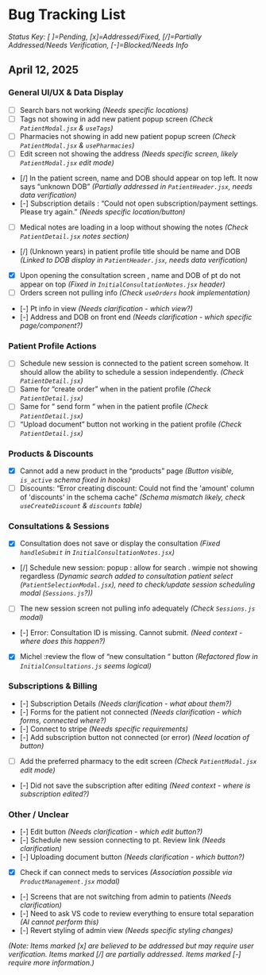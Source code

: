# Bug Tracking List

*Status Key: [ ]=Pending, [x]=Addressed/Fixed, [/]=Partially Addressed/Needs Verification, [-]=Blocked/Needs Info*

## April 12, 2025

### General UI/UX & Data Display
- [ ] Search bars not working *(Needs specific locations)*
- [ ] Tags not showing in add new patient popup screen *(Check `PatientModal.jsx` & `useTags`)*
- [ ] Pharmacies not showing in add new patient popup screen *(Check `PatientModal.jsx` & `usePharmacies`)*
- [ ] Edit screen not showing the address *(Needs specific screen, likely `PatientModal.jsx` edit mode)*
- [/] In the patient screen, name and DOB should appear on top left. It now says “unknown DOB” *(Partially addressed in `PatientHeader.jsx`, needs data verification)*
- [-] Subscription details : “Could not open subscription/payment settings. Please try again.” *(Needs specific location/button)*
- [ ] Medical notes are loading in a loop without showing the notes *(Check `PatientDetail.jsx` notes section)*
- [/] (Unknown years) in patient profile title should be name and DOB *(Linked to DOB display in `PatientHeader.jsx`, needs data verification)*
- [x] Upon opening the consultation screen , name and DOB of pt do not appear on top *(Fixed in `InitialConsultationNotes.jsx` header)*
- [ ] Orders screen not pulling info *(Check `useOrders` hook implementation)*
- [-] Pt info in view *(Needs clarification - which view?)*
- [-] Address and DOB on front end *(Needs clarification - which specific page/component?)*

### Patient Profile Actions
- [ ] Schedule new session is connected to the patient screen somehow. It should allow the ability to schedule a session independently. *(Check `PatientDetail.jsx`)*
- [ ] Same for “create order” when in the patient profile *(Check `PatientDetail.jsx`)*
- [ ] Same for “ send form “ when in the patient profile *(Check `PatientDetail.jsx`)*
- [ ] “Upload document” button not working in the patient profile *(Check `PatientDetail.jsx`)*

### Products & Discounts
- [x] Cannot add a new product in the “products” page *(Button visible, `is_active` schema fixed in hooks)*
- [ ] Discounts: “Error creating discount: Could not find the 'amount' column of 'discounts' in the schema cache” *(Schema mismatch likely, check `useCreateDiscount` & `discounts` table)*

### Consultations & Sessions
- [x] Consultation does not save or display the consultation *(Fixed `handleSubmit` in `InitialConsultationNotes.jsx`)*
- [/] Schedule new session: popup : allow for search . wimpie not showing regardless *(Dynamic search added to *consultation* patient select (`PatientSelectionModal.jsx`), need to check/update *session* scheduling modal (`Sessions.js`?))*
- [ ] The new session screen not pulling info adequately *(Check `Sessions.js` modal)*
- [-] Error: Consultation ID is missing. Cannot submit. *(Need context - where does this happen?)*
- [x] Michel :review the flow of “new consultation “ button *(Refactored flow in `InitialConsultations.js` seems logical)*

### Subscriptions & Billing
- [-] Subscription Details *(Needs clarification - what about them?)*
- [-] Forms for the patient not connected *(Needs clarification - which forms, connected where?)*
- [-] Connect to stripe *(Needs specific requirements)*
- [-] Add subscription button not connected (or error) *(Need location of button)*
- [ ] Add the preferred pharmacy to the edit screen *(Check `PatientModal.jsx` edit mode)*
- [-] Did not save the subscription after editing *(Need context - where is subscription edited?)*

### Other / Unclear
- [-] Edit button *(Needs clarification - which edit button?)*
- [-] Schedule new session connecting to pt. Review link *(Needs clarification)*
- [-] Uploading document button *(Needs clarification - which button?)*
- [x] Check if can connect meds to services *(Association possible via `ProductManagement.jsx` modal)*
- [-] Screens that are not switching from admin to patients *(Needs clarification)*
- [-] Need to ask VS code to review everything to ensure total separation *(AI cannot perform this)*
- [-] Revert styling of admin view *(Needs specific styling changes)*

*(Note: Items marked [x] are believed to be addressed but may require user verification. Items marked [/] are partially addressed. Items marked [-] require more information.)*
